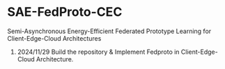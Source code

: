 # SAE-FedProto-CEC
Semi-Asynchronous Energy-Efficient Federated Prototype Learning for Client-Edge-Cloud Architectures


1. 2024/11/29 Build the repository & Implement Fedproto in Client-Edge-Cloud Architecture.